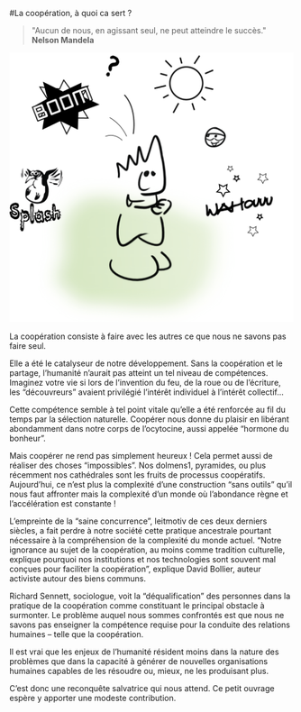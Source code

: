 #La coopération, à quoi ca sert ?

>"Aucun de nous, en agissant seul, ne peut atteindre le succès." **Nelson Mandela**  

![Boom](./Casert.png "La coopération à quoi ça sert")

La coopération consiste à faire avec les autres ce que nous ne savons pas faire seul.

Elle a été le catalyseur de notre développement. Sans la coopération et le partage, l’humanité n’aurait pas atteint un tel niveau de compétences.
Imaginez votre vie si lors de l’invention du feu, de la roue ou de l’écriture, les “découvreurs” avaient privilégié l’intérêt individuel à l’intérêt collectif...

Cette compétence semble à tel point vitale qu’elle a été renforcée au fil du temps par la sélection naturelle. Coopérer nous donne du plaisir en libérant abondamment dans notre corps de l’ocytocine, aussi appelée “hormone du bonheur”.

Mais coopérer ne rend pas simplement heureux ! Cela permet aussi de réaliser des choses “impossibles”. Nos dolmens1, pyramides, ou plus récemment nos cathédrales sont les fruits de processus coopératifs.
Aujourd’hui, ce n’est plus la complexité d’une construction “sans outils” qu’il nous faut affronter mais la complexité d’un monde où l’abondance règne et l’accélération est constante !

L’empreinte de la “saine concurrence”, leitmotiv de ces deux derniers siècles, a fait perdre à notre société cette pratique ancestrale pourtant nécessaire à la compréhension de la complexité du monde actuel. “Notre ignorance au sujet de la coopération, au moins comme tradition culturelle, explique pourquoi nos institutions et nos technologies sont souvent mal conçues pour faciliter la coopération”, explique David Bollier, auteur activiste autour des biens communs.

Richard Sennett, sociologue, voit la “déqualification” des personnes dans la pratique de la coopération comme constituant le principal obstacle à surmonter. Le problème auquel nous sommes confrontés est que nous ne savons pas enseigner la compétence requise pour la conduite des relations humaines – telle que la coopération.

Il est vrai que les enjeux de l’humanité résident moins dans la nature des problèmes que dans la capacité à générer de nouvelles organisations humaines capables de les résoudre ou, mieux, ne les produisant plus.

C’est donc une reconquête salvatrice qui nous attend. Ce petit ouvrage espère y apporter une modeste contribution.
